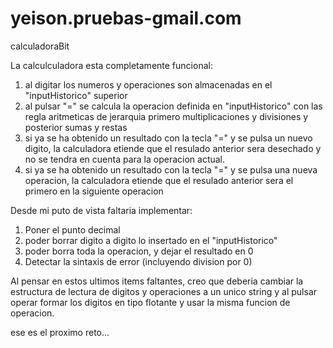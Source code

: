 # yeison.pruebas-gmail.com
calculadoraBit

La calculculadora esta completamente funcional:
1. al digitar los numeros y operaciones son almacenadas en el "inputHistorico" superior 
2. al pulsar "=" se calcula la operacion definida en "inputHistorico" con las regla aritmeticas de jerarquia primero 
    multiplicaciones y divisiones y posterior sumas y restas
3. si ya se ha obtenido un resultado con la tecla "=" y se pulsa un nuevo digito, la calculadora etiende que el resulado anterior sera desechado y no se tendra en cuenta para la operacion actual.
4. si ya se ha obtenido un resultado con la tecla "=" y se pulsa una nueva operacion, la calculadora etiende que el resulado anterior sera el primero en la siguiente operacion 

Desde mi puto de vista faltaria implementar:
1. Poner el punto decimal
2. poder borrar digito a digito lo insertado en el "inputHistorico"
3. poder borra toda la operacion, y dejar el resultado en 0
4. Detectar la sintaxis de error (incluyendo division por 0)

Al pensar en estos ultimos items faltantes, creo que deberia cambiar la estructura de lectura de digitos y operaciones a un unico string y al pulsar operar formar los digitos en tipo flotante y usar la misma funcion de operacion.

ese es el proximo reto...



